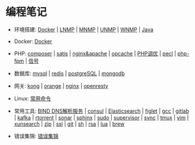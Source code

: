 # 编程笔记

- 环境搭建: [Docker](development/docker.md) | [LNMP](development/lnmp.md) | [MNMP](development/mnmp.md) | [UNMP](development/unmp.md) | [WNMP](development/wnmp.md) | [Java](development/java.md)

- Docker: [Docker](docker/docker.md)

- PHP: [composer](php/composer.md) | [satis](php/satis.md) | [nginx&apache](php/nginx&apache.md) | [opcache](php/opcache.md) | [PHP调优](php/optimization.md) | [pecl](php/pecl.md) | [php-fpm](php/php-fpm.md) | [信号](php/signal.md)

- 数据库: [mysql](database/mysql.md) | [redis](database/redis.md) | [postgreSQL](database/postgreSQL.md) | [mongodb](database/mongodb.md)

- 网关: [kong](gateway/kong.md) | [orange](gateway/orange.md) | [nginx](gateway/nginx.md) | [openresty](gateway/openresty.md)

- Linux: [常用命令](linux/linux.md)

- 常用工具: [BIND DNS解析服务](tools/bind.md) | [consul](tools/consul) | [Elasticsearch](tools/Elasticsearch.md) | [figlet](tools/figlet.md) | [gcc](tools/gcc.md) | [gitlab](tools/gitlab.md) | [kafka](tools/kafka.md) | [rtorrent](tools/rtorrent.md) | [sonar](tools/sonar.md) | [sphinx](tools/sphinx.md) | [sudo](tools/sudo.md) | [supervisor](tools/supervisor.md) | [sync](tools/sync.md) | [tmux](tools/tmux.md) | [vim](tools/vim.md) | [xunsearch](tools/xunsearch.md) | [zip](tools/zip) | [ssl](tools/ssl.md) | [git](tools/git.md) | [sh](tools/sh.md) | [rsa](tools/rsa.md) | [lua](tools/lua.md) | [brew](tools/brew.md)

- 错误集锦: [错误集锦](error/error.md)



